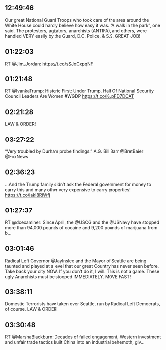 ## 12:49:46
Our great National Guard Troops who took care of the area around the White House could hardly believe how easy it was. “A walk in the park”, one said. The protesters, agitators, anarchists (ANTIFA), and others, were handled VERY easily by the Guard, D.C. Police, &amp; S.S. GREAT JOB!
## 01:22:03
RT @Jim_Jordan: https://t.co/sSJoCxpqNF
## 01:21:48
RT @IvankaTrump: Historic First: Under Trump, Half Of National Security Council Leaders Are Women #WGDP  https://t.co/KJpFD7DCAT
## 02:21:28
LAW &amp; ORDER!
## 03:27:22
“Very troubled by Durham probe findings.” A.G. Bill Barr  @BretBaier  @FoxNews
## 02:36:23
...And the Trump family didn’t ask the Federal government for money to carry this and many other very expensive to carry properties! https://t.co/IakI8RiWfj
## 01:27:37
RT @dcexaminer: Since April, the @USCG and the @USNavy have stopped more than 94,000 pounds of cocaine and 9,200 pounds of marijuana from b…
## 03:01:46
Radical Left Governor @JayInslee and the Mayor of Seattle are being taunted and played at a level that our great Country has never seen before. Take back your city NOW. If you don’t do it, I will. This is not a game. These ugly Anarchists must be stooped IMMEDIATELY. MOVE FAST!
## 03:38:11
Domestic Terrorists have taken over Seattle, run by Radical Left Democrats, of course. LAW &amp; ORDER!
## 03:30:48
RT @MarshaBlackburn: Decades of failed engagement, Western investment and unfair trade tactics built China into an industrial behemoth, giv…
